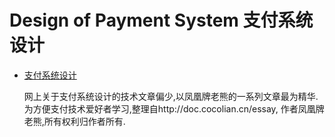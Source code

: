 # Design of Payment System 支付系统设计

* [支付系统设计](https://github.com/GammaGao/payment-system/blob/master/design_of_payment_system.pdf)

   网上关于支付系统设计的技术文章偏少,以凤凰牌老熊的一系列文章最为精华.
   为方便支付技术爱好者学习,整理自http://doc.cocolian.cn/essay, 作者凤凰牌老熊,所有权利归作者所有.
